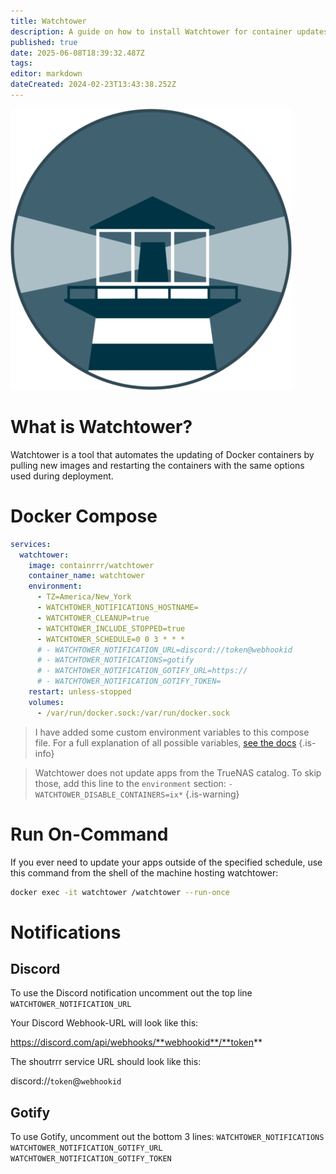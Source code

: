 ```yaml
---
title: Watchtower
description: A guide on how to install Watchtower for container updates
published: true
date: 2025-06-08T18:39:32.487Z
tags: 
editor: markdown
dateCreated: 2024-02-23T13:43:38.252Z
---
```


![](/watchtower.png)

# What is Watchtower?
Watchtower is a tool that automates the updating of Docker containers by pulling new images and restarting the containers with the same options used during deployment.

# Docker Compose

```yaml
services:
  watchtower:
    image: containrrr/watchtower
    container_name: watchtower
    environment:
      - TZ=America/New_York
      - WATCHTOWER_NOTIFICATIONS_HOSTNAME=
      - WATCHTOWER_CLEANUP=true
      - WATCHTOWER_INCLUDE_STOPPED=true
      - WATCHTOWER_SCHEDULE=0 0 3 * * *
      # - WATCHTOWER_NOTIFICATION_URL=discord://token@webhookid
      # - WATCHTOWER_NOTIFICATIONS=gotify
      # - WATCHTOWER_NOTIFICATION_GOTIFY_URL=https://
      # - WATCHTOWER_NOTIFICATION_GOTIFY_TOKEN=
    restart: unless-stopped
    volumes:
      - /var/run/docker.sock:/var/run/docker.sock
```

> I have added some custom environment variables to this compose file. For a full explanation of all possible variables, [see the docs](https://containrrr.dev/watchtower/arguments/)
{.is-info}

> Watchtower does not update apps from the TrueNAS catalog. To skip those, add this line to the `environment` section:
> `- WATCHTOWER_DISABLE_CONTAINERS=ix*`
{.is-warning}


# Run On-Command

If you ever need to update your apps outside of the specified schedule, use this command from the shell of the machine hosting watchtower:

```bash
docker exec -it watchtower /watchtower --run-once
```

# Notifications

## Discord

To use the Discord notification uncomment out the top line `WATCHTOWER_NOTIFICATION_URL`

Your Discord Webhook-URL will look like this:

https://discord.com/api/webhooks/**webhookid**/**token**

The shoutrrr service URL should look like this:

discord://`token`@`webhookid`

## Gotify

To use Gotify, uncomment out the bottom 3 lines:
`WATCHTOWER_NOTIFICATIONS`
`WATCHTOWER_NOTIFICATION_GOTIFY_URL`
`WATCHTOWER_NOTIFICATION_GOTIFY_TOKEN`